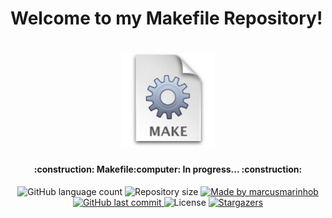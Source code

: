 # Welcome to my Makefile Repository!


<h1 align="center">
    <img alt="Makefile" title="#Makefile" src="./Images/makefile.png" width="150px" />
</h1>

<h4 align="center"> 
	:construction: Makefile:computer: In progress... :construction:
</h4>
<p align="center">
  <img alt="GitHub language count" src="https://img.shields.io/github/languages/count/marcusmarinhob/makefile-studies?color=CFDBE9">

  <img alt="Repository size" src="https://img.shields.io/github/repo-size/marcusmarinhob/makefile-studies?color=CFDBE9">
	
  <a href="https://www.linkedin.com/in/marcusmarinho/">
    <img alt="Made by marcusmarinhob" src="https://img.shields.io/badge/made%20by-marcusmarinhob-CFDBE9">
  </a>

  <a href="https://github.com/marcusmarinhob/makefile-studies/commits/master">
    <img alt="GitHub last commit" src="https://img.shields.io/github/last-commit/marcusmarinhob/makefile-studies?color=CFDBE9">
  </a>

  <img alt="License" src="https://img.shields.io/badge/license-MIT-CFDBE9">
   <a href="https://github.com/marcusmarinhob/makefile-studies/stargazers">
    <img alt="Stargazers" src="https://img.shields.io/github/stars/marcusmarinhob/makefile-studies?style=social">
  </a>
</p>